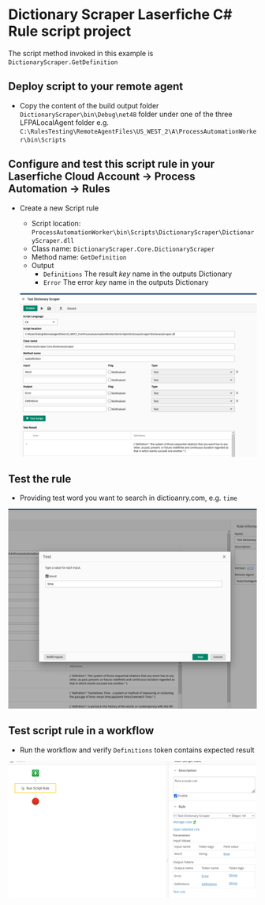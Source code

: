 # Dictionary Scraper Laserfiche C# Rule script project

The script method invoked in this example is `DictionaryScraper.GetDefinition`

## Deploy script to your remote agent

- Copy the content of the build output folder `DictionaryScraper\bin\Debug\net48` folder under one of the three LFPALocalAgent folder e.g. `C:\RulesTesting\RemoteAgentFiles\US_WEST_2\A\ProcessAutomationWorker\bin\Scripts`

## Configure and test this script rule in your Laserfiche Cloud Account -> Process Automation -> Rules

- Create a new Script rule
  - Script location: `ProcessAutomationWorker\bin\Scripts\DictionaryScraper\DictionaryScraper.dll`
  - Class name: `DictionaryScraper.Core.DictionaryScraper`
  - Method name: `GetDefinition`
  - Output
    - `Definitions` The result *key* name in the outputs Dictionary
    - `Error` The error *key* name in the outputs Dictionary

  ![Drag Racing](script-rule-configuration.png)

## Test the rule

- Providing test word you want to search in dictioanry.com, e.g. `time`

![Drag Racing](script-test-inputs.png)

## Test script rule in a workflow

- Run the workflow and verify `Definitions` token contains expected result

![Drag Racing](workflow-script-rule-sample.png)
